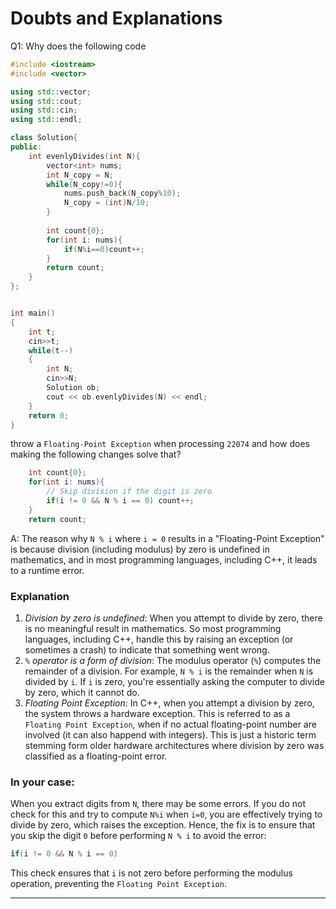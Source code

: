 # Doubts and Explanations
Q1: Why does the following code 
```C++
#include <iostream>
#include <vector>

using std::vector;
using std::cout;
using std::cin;
using std::endl;

class Solution{
public:
    int evenlyDivides(int N){
        vector<int> nums;
        int N_copy = N;
        while(N_copy!=0){
            nums.push_back(N_copy%10);
            N_copy = (int)N/10;
        }
        
        int count{0};
        for(int i: nums){
            if(N%i==0)count++;
        }
        return count;
    }
};


int main()
{
    int t;
    cin>>t;
    while(t--)
    {
        int N;
        cin>>N;
        Solution ob;
        cout << ob.evenlyDivides(N) << endl;
    }
    return 0;
}
```
throw a `Floating-Point Exception` when processing `22074` and how does making the following changes solve that?
```C++
    int count{0};
    for(int i: nums){
        // Skip division if the digit is zero
        if(i != 0 && N % i == 0) count++;
    }
    return count;
```

A: The reason why `N % i` where `i = 0` results in a "Floating-Point Exception" is because division (including modulus) by zero is undefined in mathematics, and in most programming languages, including C++, it leads to a runtime error.

### Explanation
1. *Division by zero is undefined*: When you attempt to divide by zero, there is no meaningful result in mathematics. So most programming languages, including C++, handle this by raising an exception (or sometimes a crash) to indicate that something went wrong.
2. *`%` operator is a form of division*: The modulus operator (`%`) computes the remainder of a division. For example, `N % i` is the remainder when `N` is divided by `i`. If `i` is zero, you're essentially asking the computer to divide by zero, which it cannot do.
3. *Floating Point Exception*: In C++, when you attempt a division by zero, the system throws a hardware exception. This is referred to as a `Floating Point Exception`, when if no actual floating-point number are involved (it can also happend with integers). This is just a historic term stemming form older hardware architectures where division by zero was classified as a floating-point error.

### In your case:
When you extract digits from `N`, there may be some errors. If you do not check for this and try to compute `N%i` when `i=0`, you are effectively trying to divide by zero, which raises the exception. Hence, the fix is to ensure that you skip the digit `0` before performing `N % i` to avoid the error:
```C++
if(i != 0 && N % i == 0)
```
This check ensures that `i` is not zero before performing the modulus operation, preventing the `Floating Point Exception`.

----

